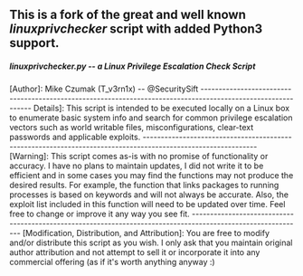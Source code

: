 ## This is a fork of the great and well known *linuxprivchecker* script with added Python3 support.

<h5>linuxprivchecker.py -- a Linux Privilege Escalation Check Script</h5>
[Author]: Mike Czumak (T_v3rn1x) -- @SecuritySift
-------------------------------------------------------------------------------------------------------------
Details]: 
This script is intended to be executed locally on a Linux box to enumerate basic system info and 
search for common privilege escalation vectors such as world writable files, misconfigurations, clear-text
passwords and applicable exploits. 
-------------------------------------------------------------------------------------------------------------
[Warning]:
This script comes as-is with no promise of functionality or accuracy.  I have no plans to maintain updates, 
I did not write it to be efficient and in some cases you may find the functions may not produce the desired 
results.  For example, the function that links packages to running processes is based on keywords and will 
not always be accurate.  Also, the exploit list included in this function will need to be updated over time. 
Feel free to change or improve it any way you see fit.
-------------------------------------------------------------------------------------------------------------   
[Modification, Distribution, and Attribution]:
You are free to modify and/or distribute this script as you wish.  I only ask that you maintain original
author attribution and not attempt to sell it or incorporate it into any commercial offering (as if it's 
worth anything anyway :)

